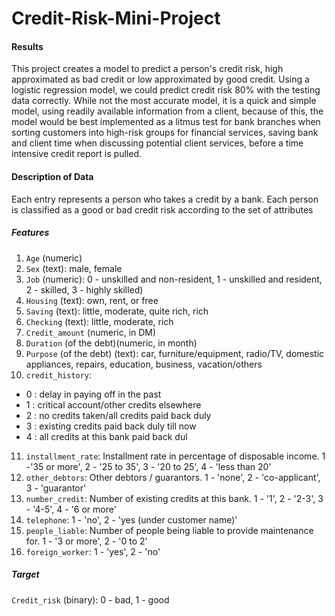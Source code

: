# Credit-Risk-Mini-Project

#### Results
This project creates a model to predict a person's credit risk, high approximated as bad credit or low approximated by good credit. Using a logistic regression model, we could predict credit risk 80% with the testing data correctly. While not the most accurate model, it is a quick and simple model, using readily available information from a client, because of this, the model would be best implemented as a litmus test for bank branches when sorting customers into high-risk groups for financial services, saving bank and client time when discussing potential client services, before a time intensive credit report is pulled.   


#### Description of Data
Each entry represents a person who takes a credit by a bank. Each person is classified as a good or bad credit risk according to the set of attributes
##### Features
1. `Age` (numeric)
2. `Sex` (text): male, female
3. `Job` (numeric): 0 - unskilled and non-resident, 1 - unskilled and resident, 2 - skilled,  3 - highly skilled)
4. `Housing` (text): own, rent, or free
5. `Saving` (text): little, moderate, quite rich, rich
6. `Checking` (text): little, moderate, rich
7. `Credit_amount` (numeric, in DM)
8. `Duration` (of the debt)(numeric, in month)
9. `Purpose` (of the debt) (text): car, furniture/equipment, radio/TV, domestic appliances, repairs, education, business, vacation/others
10. `credit_history`: 
   * 0 : delay in paying off in the past       
   * 1 : critical account/other credits elsewhere
   * 2 : no credits taken/all credits paid back duly
   * 3 : existing credits paid back duly till now
   * 4 : all credits at this bank paid back dul
11. `installment_rate`: Installment rate in percentage of disposable income. 
1 -'35 or more', 2 - '25 to 35', 3 - '20 to 25', 4 - 'less than 20'
12. `other_debtors`: Other debtors / guarantors. 1 - 'none', 2 - 'co-applicant', 3 - 'guarantor'
13. `number_credit`: Number of existing credits at this bank. 1 - '1', 2 - '2-3', 3 - '4-5', 4 - '6 or more'
14. `telephone`: 1 - 'no', 2 - 'yes (under customer name)'
15. `people_liable`: Number of people being liable to provide maintenance for. 1 - '3 or more', 2 - '0 to 2'
16. `foreign_worker`: 1 - 'yes', 2 - 'no'

##### Target
`Credit_risk` (binary): 0 - bad, 1 - good
